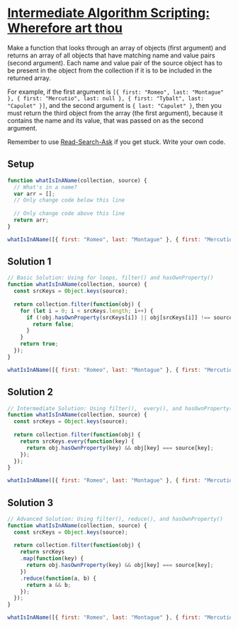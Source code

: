 # [Intermediate Algorithm Scripting: Wherefore art thou](https://learn.freecodecamp.org/javascript-algorithms-and-data-structures/intermediate-algorithm-scripting/wherefore-art-thou)

Make a function that looks through an array of objects (first argument) and returns an array of all objects that have matching name and value pairs (second argument). Each name and value pair of the source object has to be present in the object from the collection if it is to be included in the returned array.

For example, if the first argument is `[{ first: "Romeo", last: "Montague" }, { first: "Mercutio", last: null }, { first: "Tybalt", last: "Capulet" }]`, and the second argument is `{ last: "Capulet" }`, then you must return the third object from the array (the first argument), because it contains the name and its value, that was passed on as the second argument.

Remember to use [Read-Search-Ask](http://forum.freecodecamp.org/t/how-to-get-help-when-you-are-stuck/19514) if you get stuck. Write your own code.

## Setup
```js
function whatIsInAName(collection, source) {
  // What's in a name?
  var arr = [];
  // Only change code below this line
  
  // Only change code above this line
  return arr;
}

whatIsInAName([{ first: "Romeo", last: "Montague" }, { first: "Mercutio", last: null }, { first: "Tybalt", last: "Capulet" }], { last: "Capulet" });
```

## Solution 1
```js
// Basic Solution: Using for loops, filter() and hasOwnProperty()
function whatIsInAName(collection, source) {
  const srcKeys = Object.keys(source);
  
  return collection.filter(function(obj) {
    for (let i = 0; i < srcKeys.length; i++) {
      if (!obj.hasOwnProperty(srcKeys[i]) || obj[srcKeys[i]] !== source[srcKeys[i]]) {
        return false;
      }
    }
    return true;
  });
}

whatIsInAName([{ first: "Romeo", last: "Montague" }, { first: "Mercutio", last: null }, { first: "Tybalt", last: "Capulet" }], { last: "Capulet" }); // {first: "Tybalt", last: "Capulet"}
```

## Solution 2
```js
// Intermediate Solution: Using filter(),  every(), and hasOwnProperty()
function whatIsInAName(collection, source) {
  const srcKeys = Object.keys(source);
  
  return collection.filter(function(obj) {
    return srcKeys.every(function(key) {
      return obj.hasOwnProperty(key) && obj[key] === source[key];
    });
  });
}

whatIsInAName([{ first: "Romeo", last: "Montague" }, { first: "Mercutio", last: null }, { first: "Tybalt", last: "Capulet" }], { last: "Capulet" }); // {first: "Tybalt", last: "Capulet"}
```

## Solution 3
```js
// Advanced Solution: Using filter(), reduce(), and hasOwnProperty()
function whatIsInAName(collection, source) {
  const srcKeys = Object.keys(source);
  
  return collection.filter(function(obj) {
    return srcKeys
    .map(function(key) {
      return obj.hasOwnProperty(key) && obj[key] === source[key];
    })
    .reduce(function(a, b) {
      return a && b;
    });
  });
}

whatIsInAName([{ first: "Romeo", last: "Montague" }, { first: "Mercutio", last: null }, { first: "Tybalt", last: "Capulet" }], { last: "Capulet" }); // {first: "Tybalt", last: "Capulet"}
```